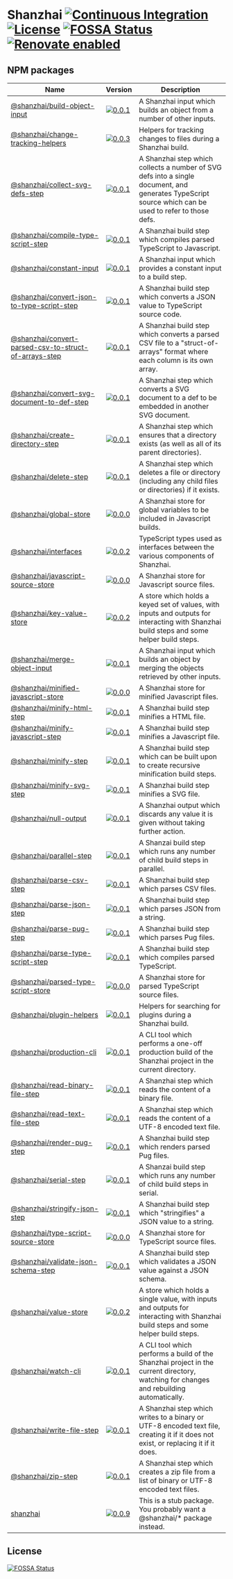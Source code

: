 # Shanzhai [![Continuous Integration](https://github.com/jameswilddev/shanzhai/workflows/Continuous%20Integration/badge.svg)](https://github.com/jameswilddev/shanzhai/actions) [![License](https://img.shields.io/github/license/jameswilddev/shanzhai.svg)](https://github.com/jameswilddev/shanzhai/blob/master/license) [![FOSSA Status](https://app.fossa.io/api/projects/git%2Bgithub.com%2Fjameswilddev%2Fshanzhai.svg?type=shield)](https://app.fossa.io/projects/git%2Bgithub.com%2Fjameswilddev%2Fshanzhai?ref=badge_shield) [![Renovate enabled](https://img.shields.io/badge/renovate-enabled-brightgreen.svg)](https://renovatebot.com/)

## NPM packages

Name                                                                                                           | Version                                                                                                                                                                                 | Description                                                                                                                                          
-------------------------------------------------------------------------------------------------------------- | --------------------------------------------------------------------------------------------------------------------------------------------------------------------------------------- | -----------------------------------------------------------------------------------------------------------------------------------------------------
[@shanzhai/build-object-input](@shanzhai/build-object-input)                                                   | [![0.0.1](https://img.shields.io/npm/v/@shanzhai/build-object-input.svg)](https://www.npmjs.com/package/@shanzhai/build-object-input)                                                   | A Shanzhai input which builds an object from a number of other inputs.                                                                               
[@shanzhai/change-tracking-helpers](@shanzhai/change-tracking-helpers)                                         | [![0.0.3](https://img.shields.io/npm/v/@shanzhai/change-tracking-helpers.svg)](https://www.npmjs.com/package/@shanzhai/change-tracking-helpers)                                         | Helpers for tracking changes to files during a Shanzhai build.                                                                                       
[@shanzhai/collect-svg-defs-step](@shanzhai/collect-svg-defs-step)                                             | [![0.0.1](https://img.shields.io/npm/v/@shanzhai/collect-svg-defs-step.svg)](https://www.npmjs.com/package/@shanzhai/collect-svg-defs-step)                                             | A Shanzhai step which collects a number of SVG defs into a single document, and generates TypeScript source which can be used to refer to those defs.
[@shanzhai/compile-type-script-step](@shanzhai/compile-type-script-step)                                       | [![0.0.1](https://img.shields.io/npm/v/@shanzhai/compile-type-script-step.svg)](https://www.npmjs.com/package/@shanzhai/compile-type-script-step)                                       | A Shanzhai build step which compiles parsed TypeScript to Javascript.                                                                                
[@shanzhai/constant-input](@shanzhai/constant-input)                                                           | [![0.0.1](https://img.shields.io/npm/v/@shanzhai/constant-input.svg)](https://www.npmjs.com/package/@shanzhai/constant-input)                                                           | A Shanzhai input which provides a constant input to a build step.                                                                                    
[@shanzhai/convert-json-to-type-script-step](@shanzhai/convert-json-to-type-script-step)                       | [![0.0.1](https://img.shields.io/npm/v/@shanzhai/convert-json-to-type-script-step.svg)](https://www.npmjs.com/package/@shanzhai/convert-json-to-type-script-step)                       | A Shanzhai build step which converts a JSON value to TypeScript source code.                                                                         
[@shanzhai/convert-parsed-csv-to-struct-of-arrays-step](@shanzhai/convert-parsed-csv-to-struct-of-arrays-step) | [![0.0.1](https://img.shields.io/npm/v/@shanzhai/convert-parsed-csv-to-struct-of-arrays-step.svg)](https://www.npmjs.com/package/@shanzhai/convert-parsed-csv-to-struct-of-arrays-step) | A Shanzhai build step which converts a parsed CSV file to a "struct-of-arrays" format where each column is its own array.                            
[@shanzhai/convert-svg-document-to-def-step](@shanzhai/convert-svg-document-to-def-step)                       | [![0.0.1](https://img.shields.io/npm/v/@shanzhai/convert-svg-document-to-def-step.svg)](https://www.npmjs.com/package/@shanzhai/convert-svg-document-to-def-step)                       | A Shanzhai step which converts a SVG document to a def to be embedded in another SVG document.                                                       
[@shanzhai/create-directory-step](@shanzhai/create-directory-step)                                             | [![0.0.1](https://img.shields.io/npm/v/@shanzhai/create-directory-step.svg)](https://www.npmjs.com/package/@shanzhai/create-directory-step)                                             | A Shanzhai step which ensures that a directory exists (as well as all of its parent directories).                                                    
[@shanzhai/delete-step](@shanzhai/delete-step)                                                                 | [![0.0.1](https://img.shields.io/npm/v/@shanzhai/delete-step.svg)](https://www.npmjs.com/package/@shanzhai/delete-step)                                                                 | A Shanzhai step which deletes a file or directory (including any child files or directories) if it exists.                                           
[@shanzhai/global-store](@shanzhai/global-store)                                                               | [![0.0.0](https://img.shields.io/npm/v/@shanzhai/global-store.svg)](https://www.npmjs.com/package/@shanzhai/global-store)                                                               | A Shanzhai store for global variables to be included in Javascript builds.                                                                           
[@shanzhai/interfaces](@shanzhai/interfaces)                                                                   | [![0.0.2](https://img.shields.io/npm/v/@shanzhai/interfaces.svg)](https://www.npmjs.com/package/@shanzhai/interfaces)                                                                   | TypeScript types used as interfaces between the various components of Shanzhai.                                                                      
[@shanzhai/javascript-source-store](@shanzhai/javascript-source-store)                                         | [![0.0.0](https://img.shields.io/npm/v/@shanzhai/javascript-source-store.svg)](https://www.npmjs.com/package/@shanzhai/javascript-source-store)                                         | A Shanzhai store for Javascript source files.                                                                                                        
[@shanzhai/key-value-store](@shanzhai/key-value-store)                                                         | [![0.0.2](https://img.shields.io/npm/v/@shanzhai/key-value-store.svg)](https://www.npmjs.com/package/@shanzhai/key-value-store)                                                         | A store which holds a keyed set of values, with inputs and outputs for interacting with Shanzhai build steps and some helper build steps.            
[@shanzhai/merge-object-input](@shanzhai/merge-object-input)                                                   | [![0.0.1](https://img.shields.io/npm/v/@shanzhai/merge-object-input.svg)](https://www.npmjs.com/package/@shanzhai/merge-object-input)                                                   | A Shanzhai input which builds an object by merging the objects retrieved by other inputs.                                                            
[@shanzhai/minified-javascript-store](@shanzhai/minified-javascript-store)                                     | [![0.0.0](https://img.shields.io/npm/v/@shanzhai/minified-javascript-store.svg)](https://www.npmjs.com/package/@shanzhai/minified-javascript-store)                                     | A Shanzhai store for minified Javascript files.                                                                                                      
[@shanzhai/minify-html-step](@shanzhai/minify-html-step)                                                       | [![0.0.1](https://img.shields.io/npm/v/@shanzhai/minify-html-step.svg)](https://www.npmjs.com/package/@shanzhai/minify-html-step)                                                       | A Shanzhai build step minifies a HTML file.                                                                                                          
[@shanzhai/minify-javascript-step](@shanzhai/minify-javascript-step)                                           | [![0.0.1](https://img.shields.io/npm/v/@shanzhai/minify-javascript-step.svg)](https://www.npmjs.com/package/@shanzhai/minify-javascript-step)                                           | A Shanzhai build step minifies a Javascript file.                                                                                                    
[@shanzhai/minify-step](@shanzhai/minify-step)                                                                 | [![0.0.1](https://img.shields.io/npm/v/@shanzhai/minify-step.svg)](https://www.npmjs.com/package/@shanzhai/minify-step)                                                                 | A Shanzhai build step which can be built upon to create recursive minification build steps.                                                          
[@shanzhai/minify-svg-step](@shanzhai/minify-svg-step)                                                         | [![0.0.1](https://img.shields.io/npm/v/@shanzhai/minify-svg-step.svg)](https://www.npmjs.com/package/@shanzhai/minify-svg-step)                                                         | A Shanzhai build step minifies a SVG file.                                                                                                           
[@shanzhai/null-output](@shanzhai/null-output)                                                                 | [![0.0.1](https://img.shields.io/npm/v/@shanzhai/null-output.svg)](https://www.npmjs.com/package/@shanzhai/null-output)                                                                 | A Shanzhai output which discards any value it is given without taking further action.                                                                
[@shanzhai/parallel-step](@shanzhai/parallel-step)                                                             | [![0.0.1](https://img.shields.io/npm/v/@shanzhai/parallel-step.svg)](https://www.npmjs.com/package/@shanzhai/parallel-step)                                                             | A Shanzai build step which runs any number of child build steps in parallel.                                                                         
[@shanzhai/parse-csv-step](@shanzhai/parse-csv-step)                                                           | [![0.0.1](https://img.shields.io/npm/v/@shanzhai/parse-csv-step.svg)](https://www.npmjs.com/package/@shanzhai/parse-csv-step)                                                           | A Shanzhai build step which parses CSV files.                                                                                                        
[@shanzhai/parse-json-step](@shanzhai/parse-json-step)                                                         | [![0.0.1](https://img.shields.io/npm/v/@shanzhai/parse-json-step.svg)](https://www.npmjs.com/package/@shanzhai/parse-json-step)                                                         | A Shanzhai build step which parses JSON from a string.                                                                                               
[@shanzhai/parse-pug-step](@shanzhai/parse-pug-step)                                                           | [![0.0.1](https://img.shields.io/npm/v/@shanzhai/parse-pug-step.svg)](https://www.npmjs.com/package/@shanzhai/parse-pug-step)                                                           | A Shanzhai build step which parses Pug files.                                                                                                        
[@shanzhai/parse-type-script-step](@shanzhai/parse-type-script-step)                                           | [![0.0.1](https://img.shields.io/npm/v/@shanzhai/parse-type-script-step.svg)](https://www.npmjs.com/package/@shanzhai/parse-type-script-step)                                           | A Shanzhai build step which compiles parsed TypeScript.                                                                                              
[@shanzhai/parsed-type-script-store](@shanzhai/parsed-type-script-store)                                       | [![0.0.0](https://img.shields.io/npm/v/@shanzhai/parsed-type-script-store.svg)](https://www.npmjs.com/package/@shanzhai/parsed-type-script-store)                                       | A Shanzhai store for parsed TypeScript source files.                                                                                                 
[@shanzhai/plugin-helpers](@shanzhai/plugin-helpers)                                                           | [![0.0.1](https://img.shields.io/npm/v/@shanzhai/plugin-helpers.svg)](https://www.npmjs.com/package/@shanzhai/plugin-helpers)                                                           | Helpers for searching for plugins during a Shanzhai build.                                                                                           
[@shanzhai/production-cli](@shanzhai/production-cli)                                                           | [![0.0.1](https://img.shields.io/npm/v/@shanzhai/production-cli.svg)](https://www.npmjs.com/package/@shanzhai/production-cli)                                                           | A CLI tool which performs a one-off production build of the Shanzhai project in the current directory.                                               
[@shanzhai/read-binary-file-step](@shanzhai/read-binary-file-step)                                             | [![0.0.1](https://img.shields.io/npm/v/@shanzhai/read-binary-file-step.svg)](https://www.npmjs.com/package/@shanzhai/read-binary-file-step)                                             | A Shanzhai step which reads the content of a binary file.                                                                                            
[@shanzhai/read-text-file-step](@shanzhai/read-text-file-step)                                                 | [![0.0.1](https://img.shields.io/npm/v/@shanzhai/read-text-file-step.svg)](https://www.npmjs.com/package/@shanzhai/read-text-file-step)                                                 | A Shanzhai step which reads the content of a UTF-8 encoded text file.                                                                                
[@shanzhai/render-pug-step](@shanzhai/render-pug-step)                                                         | [![0.0.1](https://img.shields.io/npm/v/@shanzhai/render-pug-step.svg)](https://www.npmjs.com/package/@shanzhai/render-pug-step)                                                         | A Shanzhai build step which renders parsed Pug files.                                                                                                
[@shanzhai/serial-step](@shanzhai/serial-step)                                                                 | [![0.0.1](https://img.shields.io/npm/v/@shanzhai/serial-step.svg)](https://www.npmjs.com/package/@shanzhai/serial-step)                                                                 | A Shanzai build step which runs any number of child build steps in serial.                                                                           
[@shanzhai/stringify-json-step](@shanzhai/stringify-json-step)                                                 | [![0.0.1](https://img.shields.io/npm/v/@shanzhai/stringify-json-step.svg)](https://www.npmjs.com/package/@shanzhai/stringify-json-step)                                                 | A Shanzhai build step which "stringifies" a JSON value to a string.                                                                                  
[@shanzhai/type-script-source-store](@shanzhai/type-script-source-store)                                       | [![0.0.0](https://img.shields.io/npm/v/@shanzhai/type-script-source-store.svg)](https://www.npmjs.com/package/@shanzhai/type-script-source-store)                                       | A Shanzhai store for TypeScript source files.                                                                                                        
[@shanzhai/validate-json-schema-step](@shanzhai/validate-json-schema-step)                                     | [![0.0.1](https://img.shields.io/npm/v/@shanzhai/validate-json-schema-step.svg)](https://www.npmjs.com/package/@shanzhai/validate-json-schema-step)                                     | A Shanzhai build step which validates a JSON value against a JSON schema.                                                                            
[@shanzhai/value-store](@shanzhai/value-store)                                                                 | [![0.0.2](https://img.shields.io/npm/v/@shanzhai/value-store.svg)](https://www.npmjs.com/package/@shanzhai/value-store)                                                                 | A store which holds a single value, with inputs and outputs for interacting with Shanzhai build steps and some helper build steps.                   
[@shanzhai/watch-cli](@shanzhai/watch-cli)                                                                     | [![0.0.1](https://img.shields.io/npm/v/@shanzhai/watch-cli.svg)](https://www.npmjs.com/package/@shanzhai/watch-cli)                                                                     | A CLI tool which performs a build of the Shanzhai project in the current directory, watching for changes and rebuilding automatically.               
[@shanzhai/write-file-step](@shanzhai/write-file-step)                                                         | [![0.0.1](https://img.shields.io/npm/v/@shanzhai/write-file-step.svg)](https://www.npmjs.com/package/@shanzhai/write-file-step)                                                         | A Shanzhai step which writes to a binary or UTF-8 encoded text file, creating it if it does not exist, or replacing it if it does.                   
[@shanzhai/zip-step](@shanzhai/zip-step)                                                                       | [![0.0.1](https://img.shields.io/npm/v/@shanzhai/zip-step.svg)](https://www.npmjs.com/package/@shanzhai/zip-step)                                                                       | A Shanzhai step which creates a zip file from a list of binary or UTF-8 encoded text files.                                                          
[shanzhai](shanzhai)                                                                                           | [![0.0.9](https://img.shields.io/npm/v/shanzhai.svg)](https://www.npmjs.com/package/shanzhai)                                                                                           | This is a stub package.  You probably want a @shanzhai/* package instead.                                                                            

## License

[![FOSSA Status](https://app.fossa.io/api/projects/git%2Bgithub.com%2Fjameswilddev%2Fshanzhai.svg?type=large)](https://app.fossa.io/projects/git%2Bgithub.com%2Fjameswilddev%2Fshanzhai?ref=badge_large)
